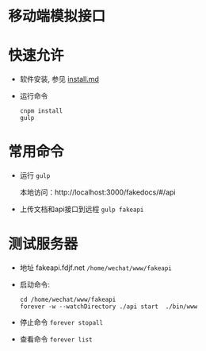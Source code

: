 移动端模拟接口
===============

# 快速允许

+ 软件安装, 参见 [install.md](install.md)

+ 运行命令
    
    ```
    cnpm install
    gulp
    ```
    
# 常用命令
+ 运行 `gulp`

  本地访问：http://localhost:3000/fakedocs/#/api
  
+ 上传文档和api接口到远程 `gulp fakeapi`

# 测试服务器

+ 地址 fakeapi.fdjf.net `/home/wechat/www/fakeapi`
+ 启动命令:

    ```
    cd /home/wechat/www/fakeapi
    forever -w --watchDirectory ./api start  ./bin/www
    ```
    
+ 停止命令 `forever stopall`
+ 查看命令 `forever list`


    
    
